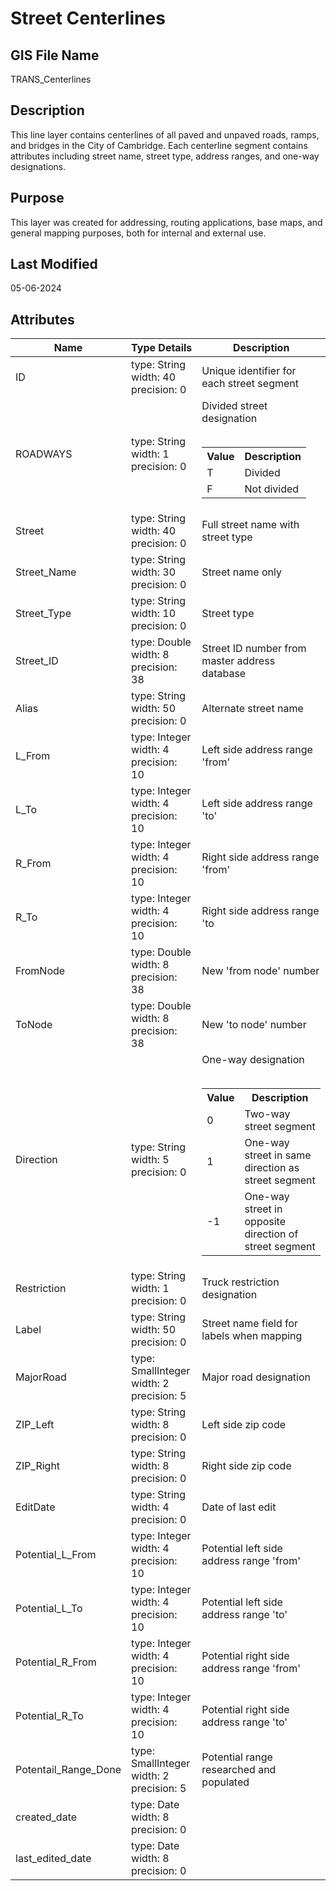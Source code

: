 # Street Centerlines
## GIS File Name
TRANS_Centerlines
## Description
<DIV STYLE="text-align:Left;"><DIV><DIV><P><SPAN>This line layer contains centerlines of all paved and unpaved roads, ramps, and bridges in the City of Cambridge. Each centerline segment contains attributes including street name, street type, address ranges, and one-way designations.</SPAN></P></DIV></DIV></DIV>

## Purpose
This layer was created for addressing, routing applications, base maps, and general mapping purposes, both for internal and external use.
## Last Modified
05-06-2024
## Attributes
|Name|Type Details|Description|
|----|------------|-----------|
|ID|type: String<br/>width: 40<br/>precision: 0|Unique identifier for each street segment|
|ROADWAYS|type: String<br/>width: 1<br/>precision: 0|Divided street designation<br/><br /><table><tr><th style="font-weight:bold;">Value</th><th style="font-weight:bold;">Description</th></tr><tr><td>T</td><td>Divided</td></tr><tr><td>F</td><td>Not divided</td></tr></table>|
|Street|type: String<br/>width: 40<br/>precision: 0|Full street name with street type|
|Street_Name|type: String<br/>width: 30<br/>precision: 0|Street name only|
|Street_Type|type: String<br/>width: 10<br/>precision: 0|Street type|
|Street_ID|type: Double<br/>width: 8<br/>precision: 38|Street ID number from master address database|
|Alias|type: String<br/>width: 50<br/>precision: 0|Alternate street name|
|L_From|type: Integer<br/>width: 4<br/>precision: 10|Left side address range 'from'|
|L_To|type: Integer<br/>width: 4<br/>precision: 10|Left side address range 'to'|
|R_From|type: Integer<br/>width: 4<br/>precision: 10|Right side address range 'from'|
|R_To|type: Integer<br/>width: 4<br/>precision: 10|Right side address range 'to|
|FromNode|type: Double<br/>width: 8<br/>precision: 38|New 'from node' number|
|ToNode|type: Double<br/>width: 8<br/>precision: 38|New 'to node' number|
|Direction|type: String<br/>width: 5<br/>precision: 0|One-way designation<br/><br /><table><tr><th style="font-weight:bold;">Value</th><th style="font-weight:bold;">Description</th></tr><tr><td>0</td><td>Two-way street segment</td></tr><tr><td>1</td><td>One-way street in same direction as street segment</td></tr><tr><td>-1</td><td>One-way street in opposite direction of street segment</td></tr></table>|
|Restriction|type: String<br/>width: 1<br/>precision: 0|Truck restriction designation|
|Label|type: String<br/>width: 50<br/>precision: 0|Street name field for labels when mapping|
|MajorRoad|type: SmallInteger<br/>width: 2<br/>precision: 5|Major road designation|
|ZIP_Left|type: String<br/>width: 8<br/>precision: 0|Left side zip code|
|ZIP_Right|type: String<br/>width: 8<br/>precision: 0|Right side zip code|
|EditDate|type: String<br/>width: 4<br/>precision: 0|Date of last edit|
|Potential_L_From|type: Integer<br/>width: 4<br/>precision: 10|Potential left side address range 'from'|
|Potential_L_To|type: Integer<br/>width: 4<br/>precision: 10|Potential left side address range 'to'|
|Potential_R_From|type: Integer<br/>width: 4<br/>precision: 10|Potential right side address range 'from'|
|Potential_R_To|type: Integer<br/>width: 4<br/>precision: 10|Potential right side address range 'to'|
|Potentail_Range_Done|type: SmallInteger<br/>width: 2<br/>precision: 5|Potential range researched and populated|
|created_date|type: Date<br/>width: 8<br/>precision: 0||
|last_edited_date|type: Date<br/>width: 8<br/>precision: 0||
